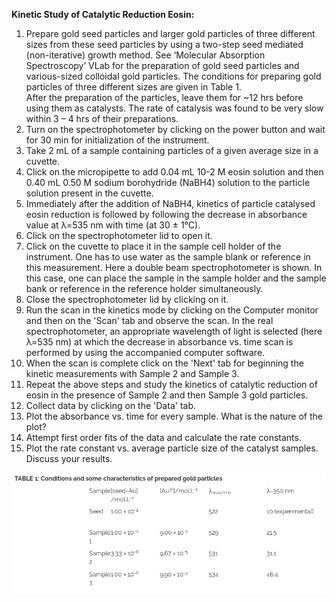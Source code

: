  **Kinetic Study of Catalytic Reduction Eosin:**  
    
1. Prepare gold seed particles and larger gold particles of three different sizes from these seed particles by using a two-step seed mediated (non-iterative) growth method. See ‘Molecular Absorption Spectroscopy’ VLab for the preparation of gold seed particles and various-sized colloidal gold particles. The conditions for preparing gold particles of three different sizes are given in Table 1.  
After the preparation of the particles, leave them for ~12 hrs before using them as catalysts. The rate of catalysis was found to be very slow within 3 – 4 hrs of their preparations.       
2. Turn on the spectrophotometer by clicking on the power button and wait for 30 min for initialization of the instrument.      
3. Take 2 mL of a sample containing particles of a given average size in a cuvette.      
4. Click on the micropipette to add 0.04 mL 10-2 M eosin solution and then 0.40 mL 0.50 M sodium borohydride (NaBH4) solution to the particle solution present in the cuvette.      
5. Immediately after the addition of NaBH4, kinetics of particle catalysed eosin reduction is followed by following the decrease in absorbance value at λ=535 nm with time (at 30 ± 1°C).      
6. Click on the spectrophotometer lid to open it.      
7. Click on the cuvette to place it in the sample cell holder of the instrument. One has to use water as the sample blank or reference in this measurement. Here a double beam spectrophotometer is shown. In this case, one can place the sample in the sample holder and the sample bank or reference in the reference holder simultaneously.      
8. Close the spectrophotometer lid by clicking on it.      
9. Run the scan in the kinetics mode by clicking on the Computer monitor and then on the 'Scan' tab and observe the scan. In the real spectrophotometer, an appropriate wavelength of light is selected (here λ=535 nm) at which the decrease in absorbance vs. time scan is performed by using the accompanied computer software.      
10. When the scan is complete click on the 'Next' tab for beginning the kinetic measurements with Sample 2 and Sample 3.      
11. Repeat the above steps and study the kinetics of catalytic reduction of eosin in the presence of Sample 2 and then Sample 3 gold particles.      
12. Collect data by clicking on the 'Data' tab.      
13. Plot the absorbance vs. time for every sample. What is the nature of the plot?      
14. Attempt first order fits of the data and calculate the rate constants.    
15. Plot the rate constant vs. average particle size of the catalyst samples. Discuss your results.  
<center><img src="images/image1.png"> </center>


